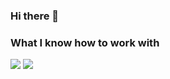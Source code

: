 ### Hi there 👋

### What I know how to work with

<img src="https://img.shields.io/badge/html-black?style=for-the-badge&logo=html5&logoColor=#FF4500"/>
<img src="https://img.shields.io/badge/css-black?style=for-the-badge&logo=css3&logoColor=blue"/>

